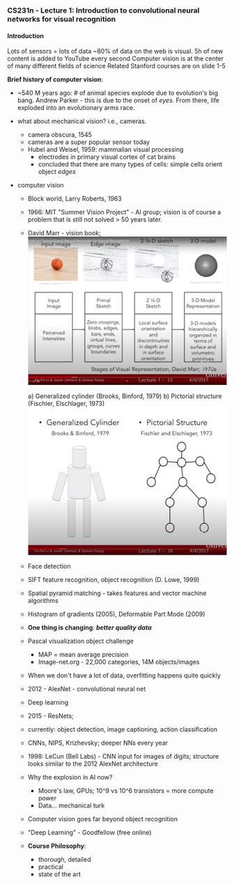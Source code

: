 ### **CS231n - Lecture 1**: Introduction to convolutional neural networks for visual recognition

#### Introduction
Lots of sensors = lots of data
~80% of data on the web is visual. 5h of new content is added to YouTube every second
Computer vision is at the center of many different fields of science
Related Stanford courses are on slide 1-5

**Brief history of computer vision**:
- ~540 M years ago: # of animal species explode due to evolution's big bang. Andrew Parker - this is due to the onset of *eyes*. From there, life exploded into an evolutionary arms race.

- what about mechanical vision? i.e., cameras.
  - camera obscura, 1545
  - cameras are a super popular sensor today
  - Hubel and Weisel, 1959: mammalian visual processing
    - electrodes in primary visual cortex of cat brains
    - concluded that there are many types of cells: simple cells orient object *edges*
- computer vision
  - Block world, Larry Roberts, 1963
  - 1966: MIT "Summer Vision Project" - AI group; vision is of course a problem that is still not solved > 50 years later.
  - David Marr - vision book; <img src="./images/1-13.png" width="500"/>

    a) Generalized cylinder (Brooks, Binford, 1979)
    b) Pictorial structure (Fischler, Elschlager, 1973) <img src="./images/1-14.png" width="500"/>
  - Face detection
  - SIFT feature recognition, object recognition (D. Lowe, 1999)
  - Spatial pyramid matching - takes features and vector machine algorithms
  - Histogram of gradients (2005), Deformable Part Mode (2009)
  - **One thing is changing**: ***better quality data***
  - Pascal visualization object challenge
    - MAP = mean average precision
    - Image-net.org - 22,000 categories, 14M objects/images
  - When we don't have a lot of data, overfitting happens quite quickly
  - 2012 - AlexNet - convolutional neural net
  - Deep learning
  - 2015 - ResNets;
  - currently: object detection, image captioning, action classification
  - CNNs, NIPS, Krizhevsky; deeper NNs every year
  - 1998: LeCun (Bell Labs) - CNN input for images of digits; structure looks similar to the 2012 AlexNet architecture
  - Why the explosion in AI now?
    - Moore's law, GPUs; 10^9 vs 10^6 transistors = more compute power
    - Data... mechanical turk
  - Computer vision goes far beyond object recognition
  - "Deep Learning" - Goodfellow (free online)
  - **Course Philosophy**:
    - thorough, detailed
    - practical
    - state of the art

